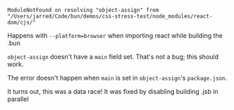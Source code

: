```
ModuleNotFound on resolving "object-assign" from "/Users/jarred/Code/bun/demos/css-stress-test/node_modules/react-dom/cjs/"
```

Happens with `--platform=browser` when importing react while building the .bun

`object-assign` doesn't have a `main` field set. That's not a bug; this should work.

The error doesn't happen when `main` is set in `object-assign`'s `package.json`.

It turns out, this was a data race! It was fixed by disabling building .jsb in parallel
